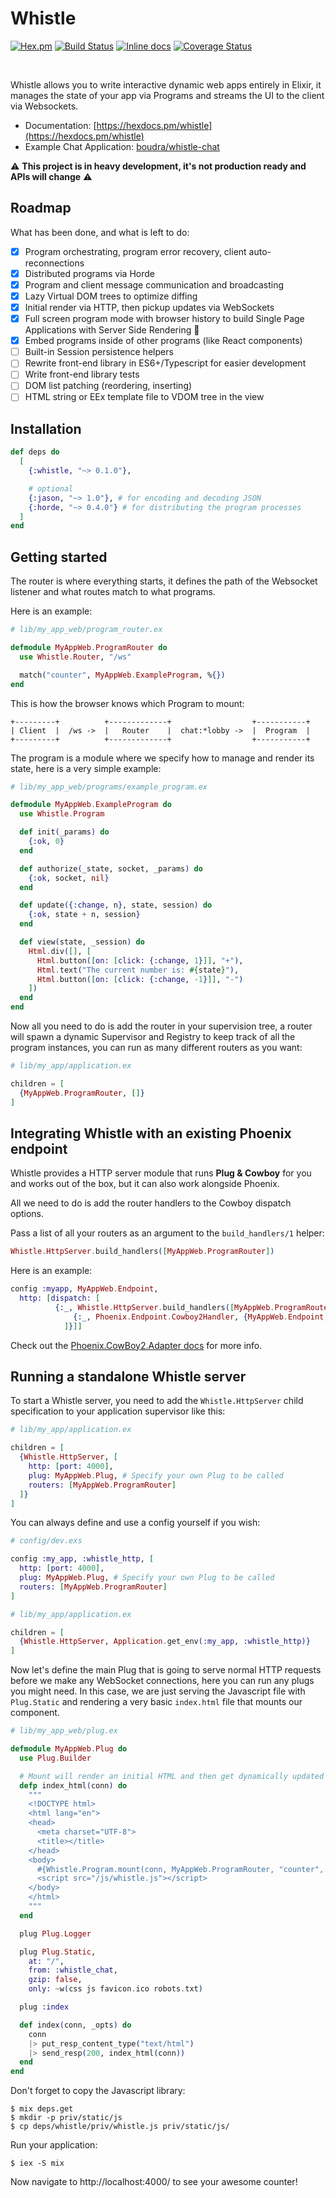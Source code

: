 # Whistle
[![Hex.pm](https://img.shields.io/hexpm/v/whistle.svg)](https://hex.pm/packages/whistle) [![Build Status](https://travis-ci.org/boudra/whistle.svg?branch=master)](https://travis-ci.org/boudra/whistle) [![Inline docs](http://inch-ci.org/github/boudra/whistle.svg)](http://inch-ci.org/github/boudra/whistle) [![Coverage Status](https://coveralls.io/repos/github/boudra/whistle/badge.svg)](https://coveralls.io/github/boudra/whistle)

<br>

Whistle allows you to write interactive dynamic web apps entirely in Elixir, it manages the state of your app via Programs and streams the UI to the client via Websockets.

- Documentation: [https://hexdocs.pm/whistle](https://hexdocs.pm/whistle)
- Example Chat Application: [boudra/whistle-chat](https://github.com/boudra/whistle-chat)

:warning: **This project is in heavy development, it's not production ready and APIs will change** :warning:

## Roadmap

What has been done, and what is left to do:

- [x] Program orchestrating, program error recovery, client auto-reconnections
- [x] Distributed programs via Horde
- [x] Program and client message communication and broadcasting
- [x] Lazy Virtual DOM trees to optimize diffing
- [x] Initial render via HTTP, then pickup updates via WebSockets
- [x] Full screen program mode with browser history to build Single Page Applications with Server Side Rendering :rocket:
- [x] Embed programs inside of other programs (like React components)
- [ ] Built-in Session persistence helpers
- [ ] Rewrite front-end library in ES6+/Typescript for easier development
- [ ] Write front-end library tests
- [ ] DOM list patching (reordering, inserting)
- [ ] HTML string or EEx template file to VDOM tree in the view

## Installation

```elixir
def deps do
  [
    {:whistle, "~> 0.1.0"},

    # optional
    {:jason, "~> 1.0"}, # for encoding and decoding JSON
    {:horde, "~> 0.4.0"} # for distributing the program processes
  ]
end
```

## Getting started

The router is where everything starts, it defines the path of the Websocket listener and what routes match to what programs.

Here is an example:

```elixir
# lib/my_app_web/program_router.ex

defmodule MyAppWeb.ProgramRouter do
  use Whistle.Router, "/ws"

  match("counter", MyAppWeb.ExampleProgram, %{})
end
```

This is how the browser knows which Program to mount:

```
+---------+          +-------------+                  +-----------+
| Client  |  /ws ->  |   Router    |  chat:*lobby ->  |  Program  |
+---------+          +-------------+                  +-----------+
```

The program is a module where we specify how to manage and render its state, here is a very simple example:

```elixir
# lib/my_app_web/programs/example_program.ex

defmodule MyAppWeb.ExampleProgram do
  use Whistle.Program

  def init(_params) do
    {:ok, 0}
  end

  def authorize(_state, socket, _params) do
    {:ok, socket, nil}
  end

  def update({:change, n}, state, session) do
    {:ok, state + n, session}
  end

  def view(state, _session) do
    Html.div([], [
      Html.button([on: [click: {:change, 1}]], "+"),
      Html.text("The current number is: #{state}"),
      Html.button([on: [click: {:change, -1}]], "-")
    ])
  end
end
```

Now all you need to do is add the router in your supervision tree, a router will spawn a dynamic Supervisor and Registry to keep track of all the program instances, you can run as many different routers as you want:

```elixir
# lib/my_app/application.ex

children = [
  {MyAppWeb.ProgramRouter, []}
]
```

## Integrating Whistle with an existing Phoenix endpoint

Whistle provides a HTTP server module that runs **Plug & Cowboy** for you and works out of the box, but it can also work alongside Phoenix.

All we need to do is add the router handlers to the Cowboy dispatch options.

Pass a list of all your routers as an argument to the `build_handlers/1` helper:

```elixir
Whistle.HttpServer.build_handlers([MyAppWeb.ProgramRouter])
```

Here is an example:

```elixir
config :myapp, MyAppWeb.Endpoint,
  http: [dispatch: [
          {:_, Whistle.HttpServer.build_handlers([MyAppWeb.ProgramRouter]) ++ [
              {:_, Phoenix.Endpoint.Cowboy2Handler, {MyAppWeb.Endpoint, []}}
            ]}]]
```

Check out the [Phoenix.CowBoy2.Adapter docs](https://hexdocs.pm/phoenix/Phoenix.Endpoint.Cowboy2Adapter.html) for more info.

## Running a standalone Whistle server

To start a Whistle server, you need to add the `Whistle.HttpServer` child specification to your application supervisor like this:

```elixir
# lib/my_app/application.ex

children = [
  {Whistle.HttpServer, [
    http: [port: 4000],
    plug: MyAppWeb.Plug, # Specify your own Plug to be called
    routers: [MyAppWeb.ProgramRouter]
  ]}
]
```

You can always define and use a config yourself if you wish:

```elixir
# config/dev.exs

config :my_app, :whistle_http, [
  http: [port: 4000],
  plug: MyAppWeb.Plug, # Specify your own Plug to be called
  routers: [MyAppWeb.ProgramRouter]
]

# lib/my_app/application.ex

children = [
  {Whistle.HttpServer, Application.get_env(:my_app, :whistle_http)}
]
```

Now let's define the main Plug that is going to serve normal HTTP requests before we make any WebSocket connections, here you can run any plugs you might need. In this case, we are just serving the Javascript file with `Plug.Static` and rendering a very basic `index.html` file that mounts our component.

```elixir
# lib/my_app_web/plug.ex

defmodule MyAppWeb.Plug do
  use Plug.Builder

  # Mount will render an initial HTML and then get dynamically updated when changes happen
  defp index_html(conn) do
    """
    <!DOCTYPE html>
    <html lang="en">
    <head>
      <meta charset="UTF-8">
      <title></title>
    </head>
    <body>
      #{Whistle.Program.mount(conn, MyAppWeb.ProgramRouter, "counter", %{})}
      <script src="/js/whistle.js"></script>
    </body>
    </html>
    """
  end

  plug Plug.Logger

  plug Plug.Static,
    at: "/",
    from: :whistle_chat,
    gzip: false,
    only: ~w(css js favicon.ico robots.txt)

  plug :index

  def index(conn, _opts) do
    conn
    |> put_resp_content_type("text/html")
    |> send_resp(200, index_html(conn))
  end
end
```

Don't forget to copy the Javascript library:

```
$ mix deps.get
$ mkdir -p priv/static/js
$ cp deps/whistle/priv/whistle.js priv/static/js/
```

Run your application:

```
$ iex -S mix
```

Now navigate to http://localhost:4000/ to see your awesome counter!
